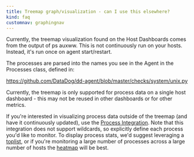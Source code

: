 ```yaml
---
title: Treemap graph/visualization - can I use this elsewhere?
kind: faq
customnav: graphingnav
---
```


Currently, the treemap visualization found on the Host Dashboards comes from the output of ps auxww. This is not continuously run on your hosts. Instead, it's run once on agent start/restart.

The processes are parsed into the names you see in the Agent in the Processes class, defined in:

https://github.com/DataDog/dd-agent/blob/master/checks/system/unix.py

Currently, the treemap is only supported for process data on a single host dashboard - this may not be reused in other dashboards or for other metrics.

If you're interested in visualizing process data outside of the treemap (and have it continuously updated), use the [Process Integration](/integrations/process/).
Note that this integration does not support wildcards, so explicitly define each process you'd like to monitor. To display process stats, we'd suggest leveraging a [toplist](https://www.datadoghq.com/blog/easy-ranking-new-top-lists/), or if you're monitoring a large number of processes across a large number of hosts the [heatmap](https://www.datadoghq.com/blog/detecting-outliers-cloud-infrastructure-datadog-heatmaps/) will be best.